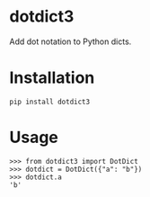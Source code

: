 # dotdict3

Add dot notation to Python dicts.

# Installation

```
pip install dotdict3
```

# Usage

```
>>> from dotdict3 import DotDict
>>> dotdict = DotDict({"a": "b"})
>>> dotdict.a
'b'
```
